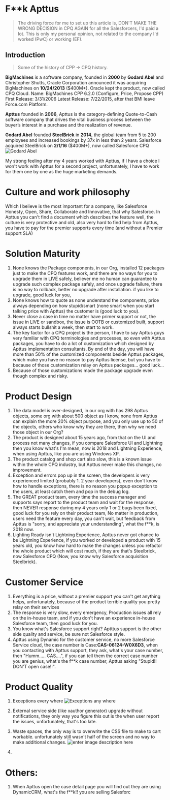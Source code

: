 # F**k Apttus
> The driving force for me to set up this article is, DON'T MAKE THE WRONG DECISION in CPQ AGAIN for all the Salesforcers, I'd paid a lot.
> This is only my personal opinion, not related to the company I'd worked (PwC) or working (EF).

## Introduction
>Some of the history of CPP -> CPQ history.

**BigMachines** is a software company, founded in **2000** by **Godard Abel** and Christopher Shutts, Oracle Corporation announced it was acquiring BigMachines on **10/24/2013** ($400M+). Oracle kept the product, now called CPQ Cloud.
Name: BigMachines CPP 6.2.0 (Configure, Price, Propose CPP)
First Release: 3/31/2006
Latest Release: 7/22/2015, after that BMI leave Force.com Platform.

**Apttus** founded in **2006**, Apttus is the category-defining Quote-to-Cash software company that drives the vital business process between the buyer’s interest in a purchase and the realization of revenue.

**Godard Abel** founded **SteelBrick** in **2014**, the global team from 5 to 200 employees and increased bookings by 37x in less than 2 years. Salesforce acquired SteelBrick on **2/1/16** ($400M+), now called Salesforce CPQ
![Godard Abel](https://media.licdn.com/dms/image/C4E03AQHJCbLb0BaCxA/profile-displayphoto-shrink_800_800/0?e=1542240000&v=beta&t=4Gf8tsWFgol6aWk5QzM_uWsUNBlsUcofuSmB2I5tX5E)

My strong feeling after my 4 years worked with Apttus, if I have a choice I won't work with Apttus for a second project, unfortunately, I have to work for them one by one as the huge marketing demands.

# Culture and work philosophy
Which I believe is the most important for a company, like Salesforce Honesty, Open, Share, Collaborate and Innovative, that why Salesforce.
In Apttus you can't find a document which describes the feature well, the culture is very protective and old, also very hard to find help from Apttus, you have to pay for the premier supports every time (and without a Premier support SLA)


# Solution Maturity
1. None knows the Package components, in our Org, installed 12 packages just to make the CPQ features work, and there are no ways for you to upgrade them in LIVE safely, believer me no human can guarantee to upgrade such complex package safely, and once upgrade failure, there is no way to rollback, better no upgrade after installation. if you like to upgrade, good luck for you,
2. None knows how to quote as none understand the components, price always depending on how stupid/smart (none smart when you start talking price with Apttus) the customer is (good luck to you).
3. Never close a case in time no matter have primer support or not, the issue in LIVE or sandbox, the issue is OOTB or customized built, support always starts bullshit a week, then start to work.
4. The key factor for a CPQ project is the person, I have to say Apttus guys very familiar with CPQ terminologies and processes, so even with Apttus packages, you have to do a lot of customization which designed by Apttus implementation consultants. By end of the day, you will have more than 50% of the customized components beside Apttus packages, which make you have no reason to pay Apttus license, but you have to because of those customization relay on Apttus packages... good luck...
5. Because of those customizations made the package upgrade even though complex and risky.

# Product Design
1. The data model is over-designed, in our org with has 298 Apttus objects, some org with about 500 object as I know, none from Apttus can explain the more 20% object purpose, and you only use up to 50 of the objects, others who know why they are there, then why we need those object in our Org?
2. The product is designed about 15 years ago, from that on the UI and process not many changes, if you compare Salesforce UI and Lightning then you know what's I'm mean, now is 2018 and Lightning Experience, when using Apttus, like you are using Windows XP.
3. The product catalog and shop cart also slow, this is a known issue within the whole CPQ industry, but Apttus never make this changes, no improvement.
4. Exception and errors pop up in the screen, the developers is very experienced limited (probably 1. 2 year developers), even don't know how to handle exceptions, there is no reason you popup exception to the users, at least catch them and pop in the debug log.
5. The GREAT product team, every time the success manager and supports says report to the product team and wait for the response, then NEVER response during my 4 years only 1 or 2 bugs been fixed, good luck for you rely on their product team, No matter in production, users need the feature every day, you can't wait, but feedback from Apttus is "sorry, and appreciate your understanding", what the f**k, is 2018 now.
6. Lighting Ready isn't Lightning Experience, Apttus never got chance to be Lightning Experience, if you worked or developed a product with 15 years old, you know how hard to make the changes unless you refactor the whole product which will cost much, if they are that's Steelbrick, now Salesforce CPQ (Now, you know why Salesforce acquisition Steelbrick).

# Customer Service
1. Everything is a price, without a premier support you can't get anything helps, unfortunately, because of the product terrible quality you pretty relay on their services
2. The response is very slow, every emergency, Production issues all rely on the in-house team, and if you don't have an experience in-house Salesforce team, then good luck for you.
3. You know what's Salesforce support right? Aptttus support is the other side quality and service, be sure not Salesforce style.
4. Apttus using Dynamic for the customer service, no more Salesforce Service cloud, the case number is Case:**CAS-06124-W0X6D3**, when you contacting with Apttus support, they ask, what's your case number, then "Humm..... CAS....", if you can tell them the correct case number you are genius, what's the f**k case number, Apttus asking "Stupid!! DON'T open case!!".

# Product Quality
1. Exceptions every where
![Exceptions any where](https://lh3.googleusercontent.com/NyvqHC69NkFMMM0FREssMTpZpHX5s62w1QubGb7VhzJNn0uc6faJbf2xZlfZowdfRNzQ3ZHVi0d5)

2. External service side (like xauthor generator) upgrade without notifications, they only way you figure this out is the when user report the issues, unfortunately, that's too late.
3. Waste spaces, the only way is to overwrite the CSS file to make to cart workable. unfortunately still wasn't half of the screen and no way to make additional changes.
![enter image description here](https://lh3.googleusercontent.com/Re8U9gh32D4g8w9POFJMkrJqyct1shFk5nLOSJMv6LeBih0tVaCRCoF4YLT54qq5tkm6lpHSl41U)
5. 

# Others:
1. When Apttus open the case detail page you will find out they are using DynamicCRM, what's the f**k!! you are selling Salesforc

<!--stackedit_data:
eyJoaXN0b3J5IjpbLTIxMDI3OTYwMDcsNDA3MTkyMTE2LDE5ND
MwMjYxMCw3NTA4MjQ5NDYsLTY4MzQ1NzcyMCw1MjUwMjYyOTIs
NTY1NjgyNzQyLDY2Mjk2MDg5NSw1NjAzMzgxMDYsLTE0NDY4ND
A1NjVdfQ==
-->